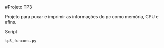 #Projeto TP3

Projeto para puxar e imprimir as informações do pc como memória, CPU e afins.

Script

`tp3_funcoes.py`
